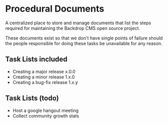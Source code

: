 Procedural Documents
=====================

A centralized place to store and manage documents that list the steps required
for maintaining the Backdrop CMS open source project.

These documents exist so that we don't have single points of failure should the
people responsible for doing these tasks be unavailable for any reason.

Task Lists included
-------------------

- Creating a major release x.0.0
- Creating a minor release 1.x.0
- Creating a bug-fix release 1.x.y

Task Lists (todo)
-----------------

- Host a google hangout meeting
- Collect community growth stats
